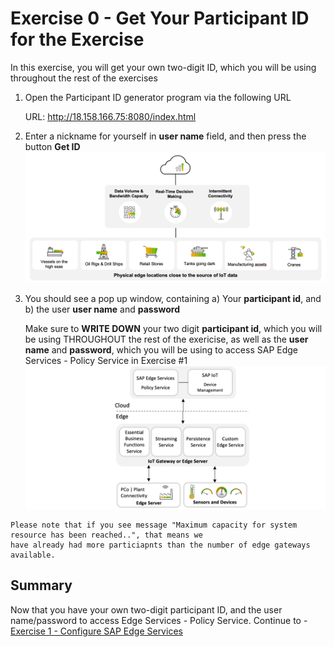 # Exercise 0 - Get Your Participant ID for the Exercise

In this exercise, you will get your own two-digit ID, which you will be using throughout the rest of the exercises

1.	Open the Participant ID generator program via the following URL

      URL: http://18.158.166.75:8080/index.html


2.	Enter a nickname for yourself in __user name__ field, and then press the button __Get ID__
<br>![](/exercises/ex0/images/Ex0_1.png)

3. You should see a pop up window, containing a) Your __participant id__, and b) the user __user name__ and __password__ 

   Make sure to __WRITE DOWN__ your two digit __participant id__, which you will be using THROUGHOUT the rest of the exericise, as well as the __user name__ and __password__, which you will be using to access SAP Edge Services - Policy Service in Exercise #1 
<br>![](/exercises/ex0/images/Ex0_2.png)

```
Please note that if you see message "Maximum capacity for system resource has been reached..", that means we
have already had more particiapnts than the number of edge gateways available.
```

## Summary

Now that you have your own two-digit participant ID, and the user name/password to access Edge Services - Policy Service.
Continue to - [Exercise 1 - Configure SAP Edge Services](../ex1/README.md)
